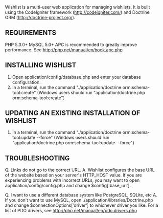 Wishlist is a multi-user web application for managing wishlists. It is built using the CodeIgniter framework (http://codeigniter.com/) and Doctrine ORM (http://doctrine-project.org/).

## REQUIREMENTS
PHP 5.3.0+
MySQL 5.0+
APC is recommended to greatly improve performance. See http://php.net/manual/en/book.apc.php

## INSTALLING WISHLIST
1.	Open application/config/database.php and enter your database configuration.
2.	In a terminal, run the command "./application/doctrine orm:schema-tool:create"
	(Windows users should run "application/doctrine.php orm:schema-tool:create")

## UPDATING AN EXISTING INSTALLATION OF WISHLIST
1.	In a terminal, run the command "./application/doctrine orm:schema-tool:update --force"
	(Windows users should run "application/doctrine.php orm:schema-tool:update --force")

## TROUBLESHOOTING
Q.	Links do not go to the correct URL.
A.	Wishlist configures the base URL of the website based on your server's HTTP_HOST value.
	If you are experiencing problems with incorrect URLs, you may want to open application/config/config.php and change $config['base_url'].

Q.	I want to use a different database system like PostgreSQL, SQLite, etc
A.	If you don't want to use MySQL, open ./application/libraries/Doctrine.php and change $connectionOptions['driver'] to whichever driver you like.
    For a list of PDO drivers, see http://php.net/manual/en/pdo.drivers.php